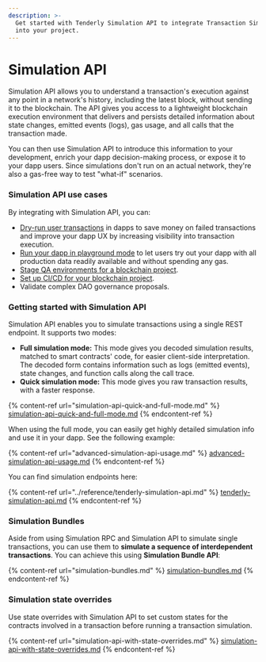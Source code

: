 ```yaml
---
description: >-
  Get started with Tenderly Simulation API to integrate Transaction Simulator
  into your project.
---
```


# Simulation API

Simulation API allows you to understand a transaction's execution against any point in a network's history, including the latest block, without sending it to the blockchain. The API gives you access to a lightweight blockchain execution environment that delivers and persists detailed information about state changes, emitted events (logs), gas usage, and all calls that the transaction made.&#x20;

You can then use Simulation API to introduce this information to your development, enrich your dapp decision-making process, or expose it to your dapp users. Since simulations don't run on an actual network, they're also a gas-free way to test "what-if" scenarios.

### Simulation API use cases

By integrating with Simulation API, you can:&#x20;

* [Dry-run user transactions](https://docs.tenderly.co/simulations-and-forks/integration-guides/dry-run-user-transactions) in dapps to save money on failed transactions and improve your dapp UX by increasing visibility into transaction execution.
* [Run your dapp in playground mode](../integration-guides/dapp-playground-mode.md) to let users try out your dapp with all production data readily available and without spending any gas.&#x20;
* [Stage QA environments for a blockchain project](../integration-guides/instant-staging-qa-environment-for-dapps.md).
* [Set up CI/CD for your blockchain project](../integration-guides/ci-cd-pipeline-for-smart-contracts.md).
* Validate complex DAO governance proposals.

### Getting started with Simulation API

Simulation API enables you to simulate transactions using a single REST endpoint. It supports two modes:

* **Full simulation mode:** This mode gives you decoded simulation results, matched to smart contracts' code, for easier client-side interpretation. The decoded form contains information such as logs (emitted events), state changes, and function calls along the call trace.
* **Quick simulation mode:** This mode gives you raw transaction results, with a faster response.

{% content-ref url="simulation-api-quick-and-full-mode.md" %}
[simulation-api-quick-and-full-mode.md](simulation-api-quick-and-full-mode.md)
{% endcontent-ref %}

When using the full mode, you can easily get highly detailed simulation info and use it in your dapp. See the following example:

{% content-ref url="advanced-simulation-api-usage.md" %}
[advanced-simulation-api-usage.md](advanced-simulation-api-usage.md)
{% endcontent-ref %}

You can find simulation endpoints here:

{% content-ref url="../reference/tenderly-simulation-api.md" %}
[tenderly-simulation-api.md](../reference/tenderly-simulation-api.md)
{% endcontent-ref %}

### Simulation Bundles

Aside from using Simulation RPC and Simulation API to simulate single transactions, you can use them to **simulate a sequence of interdependent transactions**. You can achieve this using **Simulation Bundle API**:

{% content-ref url="simulation-bundles.md" %}
[simulation-bundles.md](simulation-bundles.md)
{% endcontent-ref %}

### Simulation state overrides

Use state overrides with Simulation API to set custom states for the contracts involved in a transaction before running a transaction simulation.

{% content-ref url="simulation-api-with-state-overrides.md" %}
[simulation-api-with-state-overrides.md](simulation-api-with-state-overrides.md)
{% endcontent-ref %}

